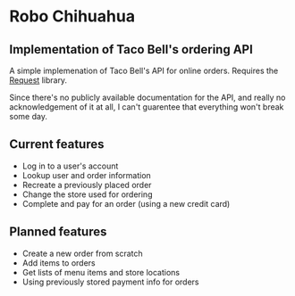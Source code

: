 # Robo Chihuahua
## Implementation of Taco Bell's ordering API

A simple implemenation of Taco Bell's API for online orders.
Requires the [Request](https://github.com/request/request) library.

Since there's no publicly available documentation for the API, and really no acknowledgement
of it at all, I can't guarentee that everything won't break some day.

## Current features
* Log in to a user's account
* Lookup user and order information
* Recreate a previously placed order
* Change the store used for ordering
* Complete and pay for an order (using a new credit card)

## Planned features
* Create a new order from scratch
* Add items to orders
* Get lists of menu items and store locations
* Using previously stored payment info for orders

